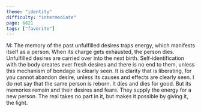 ```yaml
---
theme: "identity"
difficulty: "intermediate"
page: 6821
tags: ["favorite"]
---
```


M: The memory of the past unfulfilled desires traps energy, which manifests itself as a person. When its charge gets exhausted, the person dies. Unfulfilled desires are carried over into the next birth. Self-identification with the body creates ever fresh desires and there is no end to them, unless this mechanism of bondage is clearly seen. It is clarity that is liberating, for you cannot abandon desire, unless its causes and effects are clearly seen. I do not say that the same person is reborn. It dies and dies for good. But its memories remain and their desires and fears. They supply the energy for a new person. The real takes no part in it, but makes it possible by giving it, the light.